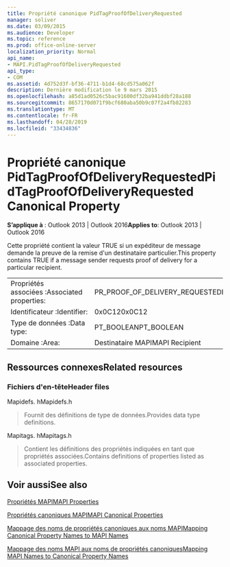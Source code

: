 ```yaml
---
title: Propriété canonique PidTagProofOfDeliveryRequested
manager: soliver
ms.date: 03/09/2015
ms.audience: Developer
ms.topic: reference
ms.prod: office-online-server
localization_priority: Normal
api_name:
- MAPI.PidTagProofOfDeliveryRequested
api_type:
- COM
ms.assetid: 4d752d3f-bf36-4711-b1d4-68cd575a062f
description: Dernière modification le 9 mars 2015
ms.openlocfilehash: a85d1ad0526c5bac91600df32ba941ddbf28a188
ms.sourcegitcommit: 8657170d071f9bcf680aba50b9c07f2a4fb82283
ms.translationtype: MT
ms.contentlocale: fr-FR
ms.lasthandoff: 04/28/2019
ms.locfileid: "33434836"
---
```

# <a name="pidtagproofofdeliveryrequested-canonical-property"></a><span data-ttu-id="3b9ec-103">Propriété canonique PidTagProofOfDeliveryRequested</span><span class="sxs-lookup"><span data-stu-id="3b9ec-103">PidTagProofOfDeliveryRequested Canonical Property</span></span>

  
  
<span data-ttu-id="3b9ec-104">**S’applique à** : Outlook 2013 | Outlook 2016</span><span class="sxs-lookup"><span data-stu-id="3b9ec-104">**Applies to**: Outlook 2013 | Outlook 2016</span></span> 
  
<span data-ttu-id="3b9ec-105">Cette propriété contient la valeur TRUE si un expéditeur de message demande la preuve de la remise d'un destinataire particulier.</span><span class="sxs-lookup"><span data-stu-id="3b9ec-105">This property contains TRUE if a message sender requests proof of delivery for a particular recipient.</span></span>
  
|||
|:-----|:-----|
|<span data-ttu-id="3b9ec-106">Propriétés associées :</span><span class="sxs-lookup"><span data-stu-id="3b9ec-106">Associated properties:</span></span>  <br/> |<span data-ttu-id="3b9ec-107">PR_PROOF_OF_DELIVERY_REQUESTED</span><span class="sxs-lookup"><span data-stu-id="3b9ec-107">PR_PROOF_OF_DELIVERY_REQUESTED</span></span>  <br/> |
|<span data-ttu-id="3b9ec-108">Identificateur :</span><span class="sxs-lookup"><span data-stu-id="3b9ec-108">Identifier:</span></span>  <br/> |<span data-ttu-id="3b9ec-109">0x0C12</span><span class="sxs-lookup"><span data-stu-id="3b9ec-109">0x0C12</span></span>  <br/> |
|<span data-ttu-id="3b9ec-110">Type de données :</span><span class="sxs-lookup"><span data-stu-id="3b9ec-110">Data type:</span></span>  <br/> |<span data-ttu-id="3b9ec-111">PT_BOOLEAN</span><span class="sxs-lookup"><span data-stu-id="3b9ec-111">PT_BOOLEAN</span></span>  <br/> |
|<span data-ttu-id="3b9ec-112">Domaine :</span><span class="sxs-lookup"><span data-stu-id="3b9ec-112">Area:</span></span>  <br/> |<span data-ttu-id="3b9ec-113">Destinataire MAPI</span><span class="sxs-lookup"><span data-stu-id="3b9ec-113">MAPI Recipient</span></span>  <br/> |
   
## <a name="related-resources"></a><span data-ttu-id="3b9ec-114">Ressources connexes</span><span class="sxs-lookup"><span data-stu-id="3b9ec-114">Related resources</span></span>

### <a name="header-files"></a><span data-ttu-id="3b9ec-115">Fichiers d'en-tête</span><span class="sxs-lookup"><span data-stu-id="3b9ec-115">Header files</span></span>

<span data-ttu-id="3b9ec-116">Mapidefs. h</span><span class="sxs-lookup"><span data-stu-id="3b9ec-116">Mapidefs.h</span></span>
  
> <span data-ttu-id="3b9ec-117">Fournit des définitions de type de données.</span><span class="sxs-lookup"><span data-stu-id="3b9ec-117">Provides data type definitions.</span></span>
    
<span data-ttu-id="3b9ec-118">Mapitags. h</span><span class="sxs-lookup"><span data-stu-id="3b9ec-118">Mapitags.h</span></span>
  
> <span data-ttu-id="3b9ec-119">Contient les définitions des propriétés indiquées en tant que propriétés associées.</span><span class="sxs-lookup"><span data-stu-id="3b9ec-119">Contains definitions of properties listed as associated properties.</span></span>
    
## <a name="see-also"></a><span data-ttu-id="3b9ec-120">Voir aussi</span><span class="sxs-lookup"><span data-stu-id="3b9ec-120">See also</span></span>



[<span data-ttu-id="3b9ec-121">Propriétés MAPI</span><span class="sxs-lookup"><span data-stu-id="3b9ec-121">MAPI Properties</span></span>](mapi-properties.md)
  
[<span data-ttu-id="3b9ec-122">Propriétés canoniques MAPI</span><span class="sxs-lookup"><span data-stu-id="3b9ec-122">MAPI Canonical Properties</span></span>](mapi-canonical-properties.md)
  
[<span data-ttu-id="3b9ec-123">Mappage des noms de propriétés canoniques aux noms MAPI</span><span class="sxs-lookup"><span data-stu-id="3b9ec-123">Mapping Canonical Property Names to MAPI Names</span></span>](mapping-canonical-property-names-to-mapi-names.md)
  
[<span data-ttu-id="3b9ec-124">Mappage des noms MAPI aux noms de propriétés canoniques</span><span class="sxs-lookup"><span data-stu-id="3b9ec-124">Mapping MAPI Names to Canonical Property Names</span></span>](mapping-mapi-names-to-canonical-property-names.md)

